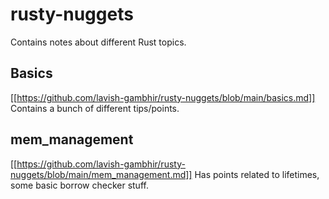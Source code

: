 # rusty-nuggets
Contains notes about different Rust topics.

## Basics 
[[https://github.com/lavish-gambhir/rusty-nuggets/blob/main/basics.md]]
Contains a bunch of different tips/points.

## mem_management 
[[https://github.com/lavish-gambhir/rusty-nuggets/blob/main/mem_management.md]]
Has points related to lifetimes, some basic borrow checker stuff.
